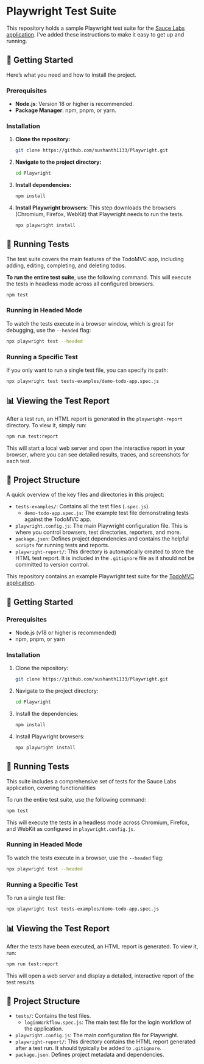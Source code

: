 # Playwright Test Suite

This repository holds a sample Playwright test suite for the [Sauce Labs application](https://www.saucedemo.com/). I've added these instructions to make it easy to get up and running.

## 🚀 Getting Started

Here’s what you need and how to install the project.

### Prerequisites

*   **Node.js**: Version 18 or higher is recommended.
*   **Package Manager**: npm, pnpm, or yarn.

### Installation

1.  **Clone the repository:**
    ```bash
    git clone https://github.com/sushanth1133/Playwright.git
    ```
2.  **Navigate to the project directory:**
    ```bash
    cd Playwright
    ```
3.  **Install dependencies:**
    ```bash
    npm install
    ```
4.  **Install Playwright browsers:**
    This step downloads the browsers (Chromium, Firefox, WebKit) that Playwright needs to run the tests.
    ```bash
    npx playwright install
    ```

## 🧪 Running Tests

The test suite covers the main features of the TodoMVC app, including adding, editing, completing, and deleting todos.

**To run the entire test suite**, use the following command. This will execute the tests in headless mode across all configured browsers.
```bash
npm test
```

### Running in Headed Mode

To watch the tests execute in a browser window, which is great for debugging, use the `--headed` flag:
```bash
npx playwright test --headed
```

### Running a Specific Test

If you only want to run a single test file, you can specify its path:
```bash
npx playwright test tests-examples/demo-todo-app.spec.js
```

## 📊 Viewing the Test Report

After a test run, an HTML report is generated in the `playwright-report` directory. To view it, simply run:
```bash
npm run test:report
```
This will start a local web server and open the interactive report in your browser, where you can see detailed results, traces, and screenshots for each test.

## 📂 Project Structure

A quick overview of the key files and directories in this project:

-   `tests-examples/`: Contains all the test files (`.spec.js`).
    -   `demo-todo-app.spec.js`: The example test file demonstrating tests against the TodoMVC app.
-   `playwright.config.js`: The main Playwright configuration file. This is where you control browsers, test directories, reporters, and more.
-   `package.json`: Defines project dependencies and contains the helpful `scripts` for running tests and reports.
-   `playwright-report/`: This directory is automatically created to store the HTML test report. It is included in the `.gitignore` file as it should not be committed to version control.

This repository contains an example Playwright test suite for the [TodoMVC application](https://demo.playwright.dev/todomvc).

## 🚀 Getting Started

### Prerequisites

- Node.js (v18 or higher is recommended)
- npm, pnpm, or yarn

### Installation

1.  Clone the repository:
    ```bash
    git clone https://github.com/sushanth1133/Playwright.git
    ```
2.  Navigate to the project directory:
    ```bash
    cd Playwright
    ```
3.  Install the dependencies:
    ```bash
    npm install
    ```
4.  Install Playwright browsers:
    ```bash
    npx playwright install
    ```

## 🧪 Running Tests

This suite includes a comprehensive set of tests for the Sauce Labs application, covering functionalities

To run the entire test suite, use the following command:

```bash
npm test
```

This will execute the tests in a headless mode across Chromium, Firefox, and WebKit as configured in `playwright.config.js`.

### Running in Headed Mode

To watch the tests execute in a browser, use the `--headed` flag:

```bash
npx playwright test --headed
```

### Running a Specific Test

To run a single test file:

```bash
npx playwright test tests-examples/demo-todo-app.spec.js
```

## 📊 Viewing the Test Report

After the tests have been executed, an HTML report is generated. To view it, run:

```bash
npm run test:report
```

This will open a web server and display a detailed, interactive report of the test results.

## 📂 Project Structure

-   `tests/`: Contains the test files.
    -   `loginWorkflow.spec.js`: The main test file for the login workflow of the application.
-   `playwright.config.js`: The main configuration file for Playwright.
-   `playwright-report/`: This directory contains the HTML report generated after a test run. It should typically be added to `.gitignore`.
-   `package.json`: Defines project metadata and dependencies.
